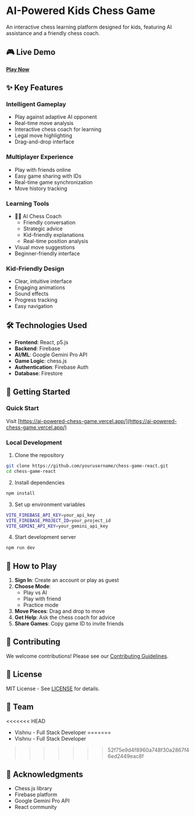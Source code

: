 # AI-Powered Kids Chess Game

An interactive chess learning platform designed for kids, featuring AI assistance and a friendly chess coach.

## 🎮 Live Demo
**[Play Now](https://ai-powered-chess-game.vercel.app/)**

## ✨ Key Features

### Intelligent Gameplay
- Play against adaptive AI opponent
- Real-time move analysis
- Interactive chess coach for learning
- Legal move highlighting
- Drag-and-drop interface

### Multiplayer Experience
- Play with friends online
- Easy game sharing with IDs
- Real-time game synchronization
- Move history tracking

### Learning Tools
- 🧙‍♂️ AI Chess Coach
  - Friendly conversation
  - Strategic advice
  - Kid-friendly explanations
  - Real-time position analysis
- Visual move suggestions
- Beginner-friendly interface

### Kid-Friendly Design
- Clear, intuitive interface
- Engaging animations
- Sound effects
- Progress tracking
- Easy navigation

## 🛠️ Technologies Used
- **Frontend**: React, p5.js
- **Backend**: Firebase
- **AI/ML**: Google Gemini Pro API
- **Game Logic**: chess.js
- **Authentication**: Firebase Auth
- **Database**: Firestore

## 🚀 Getting Started

### Quick Start
Visit [https://ai-powered-chess-game.vercel.app/](https://ai-powered-chess-game.vercel.app/)

### Local Development
1. Clone the repository
```bash
git clone https://github.com/yourusername/chess-game-react.git
cd chess-game-react
```

2. Install dependencies
```bash
npm install
```

3. Set up environment variables
```bash
VITE_FIREBASE_API_KEY=your_api_key
VITE_FIREBASE_PROJECT_ID=your_project_id
VITE_GEMINI_API_KEY=your_gemini_api_key
```

4. Start development server
```bash
npm run dev
```

## 📖 How to Play
1. **Sign In**: Create an account or play as guest
2. **Choose Mode**: 
   - Play vs AI
   - Play with friend
   - Practice mode
3. **Move Pieces**: Drag and drop to move
4. **Get Help**: Ask the chess coach for advice
5. **Share Games**: Copy game ID to invite friends

## 🤝 Contributing
We welcome contributions! Please see our [Contributing Guidelines](CONTRIBUTING.md).

## 📄 License
MIT License - See [LICENSE](LICENSE) for details.

## 👥 Team
<<<<<<< HEAD
- Vishnu - Full Stack Developer
=======
- Vishnu  - Full Stack Developer
>>>>>>> 52f75e9d4f8960a748f30a2867f46ed2449eac8f
 

## 🙏 Acknowledgments
- Chess.js library
- Firebase platform
- Google Gemini Pro API
- React community
